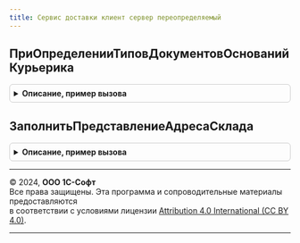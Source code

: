 ```yaml
---
title: Сервис доставки клиент сервер переопределяемый
---
```



## ПриОпределенииТиповДокументовОснованийКурьерика
<details style="margin: 1em 0; padding: 0.5em; border: 1px solid #ccc; border-radius: 6px;">

<summary style="font-weight: bold; cursor: pointer;">Описание, пример вызова</summary>

```bsl

// Дополняет массив типов документов, используемых в качестве оснований для заказов на доставку
// сервиса Курьерика.
//
// Параметры:
//	МассивТипов - Массив Из Тип - массив типов документов.
//
Процедура ПриОпределенииТиповДокументовОснованийКурьерика(МассивТипов) Экспорт
```

Пример вызова
```bsl
СервисДоставкиКлиентСерверПереопределяемый.ПриОпределенииТиповДокументовОснованийКурьерика(МассивТипов) 
```
</details>

## ЗаполнитьПредставлениеАдресаСклада
<details style="margin: 1em 0; padding: 0.5em; border: 1px solid #ccc; border-radius: 6px;">

<summary style="font-weight: bold; cursor: pointer;">Описание, пример вызова</summary>

```bsl

// Заполняет представление адреса склада
//
// Параметры:
//	Склад - ОпределяемыйТип.СкладСервисДоставки - элемент справочника
//	Адрес - Строка - представление адреса склада
//
// Пример:
//  Адрес = УправлениеКонтактнойИнформацией.ПредставлениеКонтактнойИнформацииОбъекта(Склад,
//		    Справочники.ВидыКонтактнойИнформации.АдресСклада)
//
Процедура ЗаполнитьПредставлениеАдресаСклада(Склад, Адрес) Экспорт
```

Пример вызова
```bsl
СервисДоставкиКлиентСерверПереопределяемый.ЗаполнитьПредставлениеАдресаСклада(Склад, Адрес) 
```
</details>

---

© 2024, **ООО 1С-Софт**  
Все права защищены. Эта программа и сопроводительные материалы предоставляются  
в соответствии с условиями лицензии [Attribution 4.0 International (CC BY 4.0)](https://creativecommons.org/licenses/by/4.0/legalcode).

---
